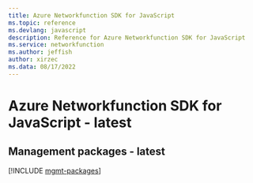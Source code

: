 ```yaml
---
title: Azure Networkfunction SDK for JavaScript
ms.topic: reference
ms.devlang: javascript
description: Reference for Azure Networkfunction SDK for JavaScript
ms.service: networkfunction
ms.author: jeffish
author: xirzec
ms.data: 08/17/2022
---
```

# Azure Networkfunction SDK for JavaScript - latest

## Management packages - latest
[!INCLUDE [mgmt-packages](networkfunction-mgmt-index.md)]